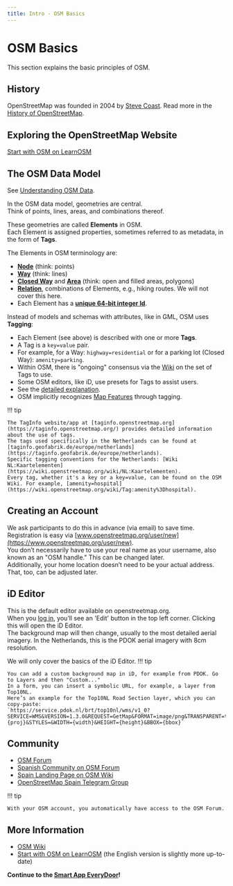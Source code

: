 ```yaml
---
title: Intro - OSM Basics
---
```

# OSM Basics

This section explains the basic principles of OSM.

## History

OpenStreetMap was founded in 2004 by [Steve Coast](https://stevecoast.com/). 
Read more in the [History of OpenStreetMap](https://wiki.openstreetmap.org/wiki/History_of_OpenStreetMap).

## Exploring the OpenStreetMap Website

[Start with OSM on LearnOSM](https://learnosm.org/en/beginner/start-osm/)

## The OSM Data Model

See [Understanding OSM Data](https://wiki.openstreetmap.org/wiki/Beginners_Guide_1.3).

In the OSM data model, geometries are central.  
Think of points, lines, areas, and combinations thereof.

These geometries are called **Elements** in OSM.  
Each Element is assigned properties, sometimes referred to as metadata, in the form of **Tags**.

The Elements in OSM terminology are:

* **[Node](https://wiki.openstreetmap.org/wiki/Node)** (think: points)  
* **[Way](https://wiki.openstreetmap.org/wiki/Way)** (think: lines)  
* **[Closed Way](https://wiki.openstreetmap.org/wiki/Way#Closed_way)** and **[Area](https://wiki.openstreetmap.org/wiki/Way#Area)** (think: open and filled areas, polygons)  
* **[Relation](https://wiki.openstreetmap.org/wiki/Relation)**, combinations of Elements, e.g., hiking routes. We will not cover this here.  
* Each Element has a **[unique 64-bit integer Id](https://wiki.openstreetmap.org/wiki/64-bit_Identifiers)**.

Instead of models and schemas with attributes, like in GML, OSM uses **Tagging**:

* Each Element (see above) is described with one or more **Tags**.  
* A Tag is a `key=value` pair.  
* For example, for a Way: `highway=residential` or for a parking lot (Closed Way): `amenity=parking`.  
* Within OSM, there is "ongoing" consensus via the [Wiki](https://wiki.openstreetmap.org/wiki/Tags) on the set of Tags to use.  
* Some OSM editors, like iD, use presets for Tags to assist users.  
* See the [detailed explanation](https://wiki.openstreetmap.org/wiki/Tags).  
* OSM implicitly recognizes [Map Features](https://wiki.openstreetmap.org/wiki/Map_features) through tagging.

!!! tip

    The TagInfo website/app at [taginfo.openstreetmap.org](https://taginfo.openstreetmap.org/) provides detailed information about the use of tags.  
    The tags used specifically in the Netherlands can be found at [taginfo.geofabrik.de/europe/netherlands](https://taginfo.geofabrik.de/europe/netherlands).  
    Specific tagging conventions for the Netherlands: [Wiki NL:Kaartelementen](https://wiki.openstreetmap.org/wiki/NL:Kaartelementen).  
    Every tag, whether it's a key or a key=value, can be found on the OSM Wiki. For example, [amenity=hospital](https://wiki.openstreetmap.org/wiki/Tag:amenity%3Dhospital).

## Creating an Account

We ask participants to do this in advance (via email) to save time.  
Registration is easy via [www.openstreetmap.org/user/new](https://www.openstreetmap.org/user/new).  
You don’t necessarily have to use your real name as your username, also known as an "OSM handle." This can be changed later.  
Additionally, your home location doesn’t need to be your actual address. That, too, can be adjusted later.

## iD Editor

This is the default editor available on openstreetmap.org.  
When you [log in](https://www.openstreetmap.org/login), you’ll see an 'Edit' button in the top left corner. Clicking this will open the iD Editor.  
The background map will then change, usually to the most detailed aerial imagery. In the Netherlands, this is the PDOK aerial imagery with 8cm resolution.

We will only cover the basics of the iD Editor.
!!! tip

    You can add a custom background map in iD, for example from PDOK. Go to Layers and then "Custom..."  
    In a form, you can insert a symbolic URL, for example, a layer from Top10NL.  
    Here’s an example for the Top10NL Road Section layer, which you can copy-paste:  
    `https://service.pdok.nl/brt/top10nl/wms/v1_0?SERVICE=WMS&VERSION=1.3.0&REQUEST=GetMap&FORMAT=image/png&TRANSPARENT=true&LAYERS=wegdeel&CRS={proj}&STYLES=&WIDTH={width}&HEIGHT={height}&BBOX={bbox}`

## Community

* [OSM Forum](https://community.openstreetmap.org)
* [Spanish Community on OSM Forum](https://openstreetmap.es)
* [Spain Landing Page on OSM Wiki](https://wiki.openstreetmap.org/wiki/ES:Espa%C3%B1a)
* [OpenStreetMap Spain Telegram Group](https://www.t.me/OSMES)

!!! tip

    With your OSM account, you automatically have access to the OSM Forum.

## More Information

* [OSM Wiki](https://wiki.openstreetmap.org/)  
* [Start with OSM on LearnOSM](https://learnosm.org/en/beginner/start-osm/) (the English version is slightly more up-to-date)

**Continue to the [Smart App EveryDoor](apps/everydoor.md)!**
